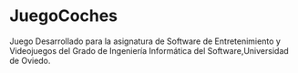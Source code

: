 # JuegoCoches
Juego Desarrollado para la asignatura de Software de Entretenimiento y Videojuegos del Grado de Ingeniería Informática del Software,Universidad de Oviedo.
